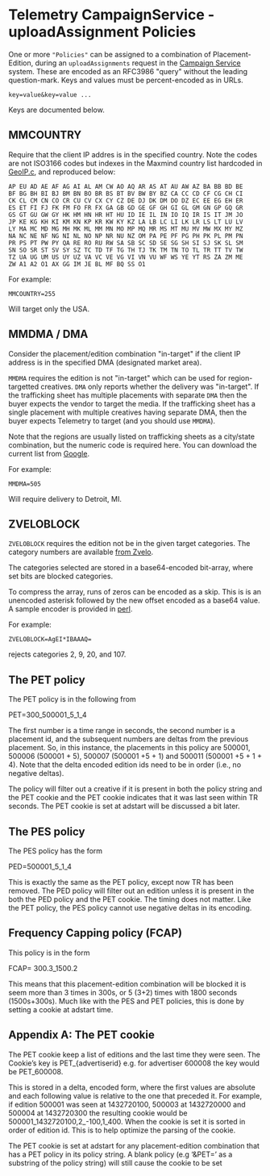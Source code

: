 Telemetry CampaignService - uploadAssignment Policies
=====================================================

One or more `"Policies"` can be assigned to a combination of Placement-Edition, during an `uploadAssignments` request in the [Campaign Service](./CampaignService.md) system. These are encoded as an RFC3986 "query" without the leading question-mark. Keys and values must be percent-encoded as in URLs.

    key=value&key=value ...

Keys are documented below.

## MMCOUNTRY

Require that the client IP addres is in the specified country. Note the codes are not ISO3166 codes but indexes in the Maxmind country list
hardcoded in [GeoIP.c](https://github.com/maxmind/geoip-api-c/blob/master/libGeoIP/GeoIP.c#L105), and reproduced below:

    AP EU AD AE AF AG AI AL AM CW AO AQ AR AS AT AU AW AZ BA BB BD BE
    BF BG BH BI BJ BM BN BO BR BS BT BV BW BY BZ CA CC CD CF CG CH CI
    CK CL CM CN CO CR CU CV CX CY CZ DE DJ DK DM DO DZ EC EE EG EH ER
    ES ET FI FJ FK FM FO FR FX GA GB GD GE GF GH GI GL GM GN GP GQ GR
    GS GT GU GW GY HK HM HN HR HT HU ID IE IL IN IO IQ IR IS IT JM JO
    JP KE KG KH KI KM KN KP KR KW KY KZ LA LB LC LI LK LR LS LT LU LV
    LY MA MC MD MG MH MK ML MM MN MO MP MQ MR MS MT MU MV MW MX MY MZ
    NA NC NE NF NG NI NL NO NP NR NU NZ OM PA PE PF PG PH PK PL PM PN
    PR PS PT PW PY QA RE RO RU RW SA SB SC SD SE SG SH SI SJ SK SL SM
    SN SO SR ST SV SY SZ TC TD TF TG TH TJ TK TM TN TO TL TR TT TV TW
    TZ UA UG UM US UY UZ VA VC VE VG VI VN VU WF WS YE YT RS ZA ZM ME
    ZW A1 A2 O1 AX GG IM JE BL MF BQ SS O1

For example:

    MMCOUNTRY=255

Will target only the USA. 

## MMDMA / DMA

Consider the placement/edition combination "in-target" if the client IP address is in the specified DMA (designated market area).

`MMDMA` requires the edition is not "in-target" which can be used for region-targetted creatives. `DMA` only reports
whether the delivery was "in-target". If the trafficking sheet has multiple placements with separate `DMA` then the buyer
expects the vendor to target the media. If the trafficking sheet has a single placement with multiple creatives having separate DMA,
then the buyer expects Telemetry to target (and you should use `MMDMA`).

Note that the regions are usually listed on trafficking sheets as a city/state combination, but the numeric code is required here.
You can download the current list from [Google](https://developers.google.com/adwords/api/docs/appendix/cities-DMAregions).

For example:

    MMDMA=505
  
Will require delivery to Detroit, MI.

## ZVELOBLOCK

`ZVELOBLOCK` requires the edition not be in the given target categories. The category numbers are available [from Zvelo](https://zvelo.com).

The categories selected are stored in a base64-encoded bit-array, where set bits are blocked categories.

To compress the array, runs of zeros can be encoded as a skip. This is is an unencoded asterisk followed by the new offset encoded as
a base64 value. A sample encoder is provided in [perl](samples/b64pack.pm).

For example:

    ZVELOBLOCK=AgEI*IBAAAQ=

rejects categories 2, 9, 20, and 107.

## The PET policy

The PET policy is in the following from

PET=300_500001_5_1_4

The first number is a time range in seconds, the second number is a placement id, and the subsequent numbers are deltas from the previous placement. So, in this instance, the placements in this policy are 500001, 500006 (500001 + 5), 500007 (500001 +5 + 1) and 500011 (500001 +5 + 1 + 4). Note that the delta encoded edition ids need to be in order (i.e., no negative deltas).

The policy will filter out a creative if it is present in both the policy string and the PET cookie and the PET cookie indicates that it was last seen within TR seconds. The PET cookie is set at adstart will be discussed a bit later. 

## The PES policy

The PES policy has the form

PED=500001_5_1_4

This is exactly the same as the PET policy, except now TR has been removed. The PED policy will filter out an edition unless it is present in the both the PED policy and the PET cookie. The timing does not matter. Like the PET policy, the PES policy cannot use negative deltas in its encoding. 

## Frequency Capping policy (FCAP)

This policy is in the form 

FCAP= 300.3_1500.2

This means that this placement-edition combination will be blocked it is seem more than 3 times in 300s, or 5 (3+2) times with 1800 seconds (1500s+300s). Much like with the PES and PET policies, this is done by setting a cookie at adstart time. 

## Appendix A: The PET cookie

The PET cookie keep a list of editions and the last time they were seen. The Cookie’s key is PET_{advertiserid} e.g. for advertiser 600008 the key would be PET_600008.

This is stored in a delta, encoded form, where the first values are absolute and each following value is relative to the one that preceded it. For example, if edition 500001 was seen at 1432720100, 500003 at 1432720000 and 500004 at 1432720300 the resulting cookie would be 500001_1432720100,2_-100,1_400. When the cookie is set it is sorted in order of edition id. This is to help optimize the parsing of the cookie. 

The PET cookie is set at adstart for any placement-edition combination that has a PET policy in its policy string. A blank policy (e.g ‘&PET=’ as a substring of the policy string) will still cause the cookie to be set



